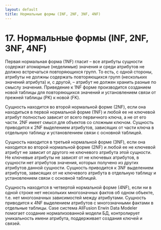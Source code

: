 ```yaml
---
layout: default
title: Нормальные формы (INF, 2NF, 3NF, 4NF)
---
```


# 17. Нормальные формы (INF, 2NF, 3NF, 4NF)

Первая нормальная форма (1NF) гласит – все атрибуты сущности содержат атомарные (неделимые) значения и среди атрибутов не должно встречаться повторяющихся групп. То есть, с одной стороны, атрибуты не должны содержать повторяющихся групп (нескольких значений атрибута) и, с другой, – атрибут не должен хранить разные по смыслу значения. Приведение к 1NF форме производится созданием новой таблицы для повторяющихся значений и установлением связи от прежней таблицы (PK) к новой (FK).

Сущность находится во второй нормальной форме (2NF), если она находиться в первой нормальной форме (1NF) и любой ее не ключевой атрибут полностью зависит от всего первичного ключа, а не от его части. 2NF имеет смысл для объектов со сложным ключом. Сущность приводится к 2NF выделением атрибутов, зависящих от части ключа в отдельную таблицу и установлением связи с основной таблицей.

Сущность находится в третьей нормальной форме (3NF), если она находится во второй нормальной форме (2NF) и любой ее не ключевой атрибут не зависит от другого не ключевого атрибута этой сущности. Не ключевые атрибуты не зависят от не ключевых атрибутов, в сущности нет атрибутов значения, которых получено из других атрибутов данной сущности. Сущность приводится к 3NF выделением атрибутов, зависящих от не ключевого атрибута в отдельную таблицу и установлением связи с основной таблицей.

Сущность находится в четвертой нормальной форме (4NF), если ни в одной строке нет нескольких многозначных фактов об одном объекте, т.е. нет  многозначных зависимостей между атрибутами. Сущность приводится к 4NF выделением атрибутов с многозначными фактами в отдельные таблицы. Case система AllFusion Erwin Data Modeler помогает создание нормализованной модели БД, контролирует уникальность имени атрибута, поддерживает создания ключей и связей.
